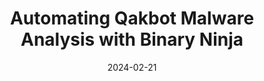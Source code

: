 ---
title: "Automating Qakbot Malware Analysis with Binary Ninja"
date: 2024-02-21
authors: ["invokere"]
tags: ["reverse engineering", "c", "qakbot"]
description: "A deep dive into Supper (Interlock RAT) a fileless Windows backdoor linked to Vice Society clarifying public report errors and detailing its C2 protocol, encryption, self-deletion, and reverse shell behavior."
readingTime: 25
external: "https://invokere.com/posts/2024/02/automating-qakbot-malware-analysis-with-binary-ninja/"
---